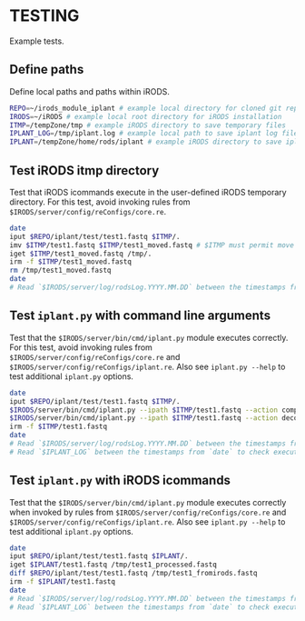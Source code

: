 # TESTING

Example tests.

## Define paths

Define local paths and paths within iRODS.

```bash
REPO=~/irods_module_iplant # example local directory for cloned git repository
IRODS=~/iRODS # example local root directory for iRODS installation
ITMP=/tempZone/tmp # example iRODS directory to save temporary files
IPLANT_LOG=/tmp/iplant.log # example local path to save iplant log file
IPLANT=/tempZone/home/rods/iplant # example iRODS directory to save iplant data
```

## Test iRODS itmp directory

Test that iRODS icommands execute in the user-defined iRODS temporary directory. For this test, avoid invoking rules from `$IRODS/server/config/reConfigs/core.re`.

```bash
date
iput $REPO/iplant/test/test1.fastq $ITMP/.
imv $ITMP/test1.fastq $ITMP/test1_moved.fastq # $ITMP must permit move operations
iget $ITMP/test1_moved.fastq /tmp/.
irm -f $ITMP/test1_moved.fastq
rm /tmp/test1_moved.fastq
date
# Read `$IRODS/server/log/rodsLog.YYYY.MM.DD` between the timestamps from `date` to check execution.
```

## Test `iplant.py` with command line arguments

Test that the `$IRODS/server/bin/cmd/iplant.py` module executes correctly. For this test, avoid invoking rules from `$IRODS/server/config/reConfigs/core.re` and `$IRODS/server/config/reConfigs/iplant.re`. Also see `iplant.py --help` to test additional `iplant.py` options.

```bash
date
iput $REPO/iplant/test/test1.fastq $ITMP/.
$IRODS/server/bin/cmd/iplant.py --ipath $ITMP/test1.fastq --action compress --itmp $ITMP --delete_itmp_files --delete_tmp_files --logging_level DEBUG --log_file $IPLANT_LOG
$IRODS/server/bin/cmd/iplant.py --ipath $ITMP/test1.fastq --action decompress --itmp $ITMP --delete_itmp_files --delete_tmp_files --logging_level DEBUG --log_file $IPLANT_LOG
irm -f $ITMP/test1.fastq
date
# Read `$IRODS/server/log/rodsLog.YYYY.MM.DD` between the timestamps from `date` to check execution.
# Read `$IPLANT_LOG` between the timestamps from `date` to check execution.
```

## Test `iplant.py` with iRODS icommands

Test that the `$IRODS/server/bin/cmd/iplant.py` module executes correctly when invoked by rules from `$IRODS/server/config/reConfigs/core.re` and `$IRODS/server/config/reConfigs/iplant.re`. Also see `iplant.py --help` to test additional `iplant.py` options.

```bash
date
iput $REPO/iplant/test/test1.fastq $IPLANT/.
iget $IPLANT/test1.fastq /tmp/test1_processed.fastq
diff $REPO/iplant/test/test1.fastq /tmp/test1_fromirods.fastq
irm -f $IPLANT/test1.fastq
date
# Read `$IRODS/server/log/rodsLog.YYYY.MM.DD` between the timestamps from `date` to check execution.
# Read `$IPLANT_LOG` between the timestamps from `date` to check execution.
```
